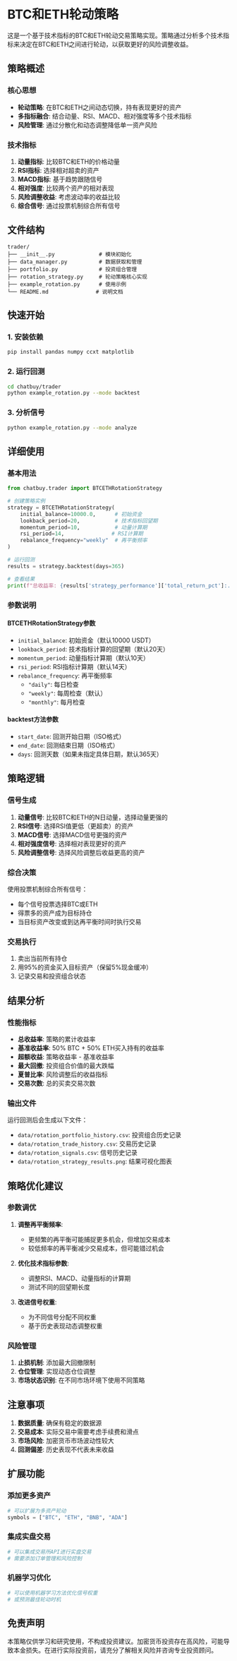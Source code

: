 # BTC和ETH轮动策略

这是一个基于技术指标的BTC和ETH轮动交易策略实现。策略通过分析多个技术指标来决定在BTC和ETH之间进行轮动，以获取更好的风险调整收益。

## 策略概述

### 核心思想
- **轮动策略**: 在BTC和ETH之间动态切换，持有表现更好的资产
- **多指标融合**: 结合动量、RSI、MACD、相对强度等多个技术指标
- **风险管理**: 通过分散化和动态调整降低单一资产风险

### 技术指标
1. **动量指标**: 比较BTC和ETH的价格动量
2. **RSI指标**: 选择相对超卖的资产
3. **MACD指标**: 基于趋势跟随信号
4. **相对强度**: 比较两个资产的相对表现
5. **风险调整收益**: 考虑波动率的收益比较
6. **综合信号**: 通过投票机制综合所有信号

## 文件结构

```
trader/
├── __init__.py              # 模块初始化
├── data_manager.py          # 数据获取和管理
├── portfolio.py             # 投资组合管理
├── rotation_strategy.py     # 轮动策略核心实现
├── example_rotation.py      # 使用示例
└── README.md               # 说明文档
```

## 快速开始

### 1. 安装依赖

```bash
pip install pandas numpy ccxt matplotlib
```

### 2. 运行回测

```bash
cd chatbuy/trader
python example_rotation.py --mode backtest
```

### 3. 分析信号

```bash
python example_rotation.py --mode analyze
```

## 详细使用

### 基本用法

```python
from chatbuy.trader import BTCETHRotationStrategy

# 创建策略实例
strategy = BTCETHRotationStrategy(
    initial_balance=10000.0,      # 初始资金
    lookback_period=20,           # 技术指标回望期
    momentum_period=10,           # 动量计算期
    rsi_period=14,               # RSI计算期
    rebalance_frequency="weekly"  # 再平衡频率
)

# 运行回测
results = strategy.backtest(days=365)

# 查看结果
print(f"总收益率: {results['strategy_performance']['total_return_pct']:.2f}%")
```

### 参数说明

#### BTCETHRotationStrategy参数

- `initial_balance`: 初始资金（默认10000 USDT）
- `lookback_period`: 技术指标计算的回望期（默认20天）
- `momentum_period`: 动量指标计算期（默认10天）
- `rsi_period`: RSI指标计算期（默认14天）
- `rebalance_frequency`: 再平衡频率
  - `"daily"`: 每日检查
  - `"weekly"`: 每周检查（默认）
  - `"monthly"`: 每月检查

#### backtest方法参数

- `start_date`: 回测开始日期（ISO格式）
- `end_date`: 回测结束日期（ISO格式）
- `days`: 回测天数（如果未指定具体日期，默认365天）

## 策略逻辑

### 信号生成

1. **动量信号**: 比较BTC和ETH的N日动量，选择动量更强的
2. **RSI信号**: 选择RSI值更低（更超卖）的资产
3. **MACD信号**: 选择MACD信号更强的资产
4. **相对强度信号**: 选择相对表现更好的资产
5. **风险调整信号**: 选择风险调整后收益更高的资产

### 综合决策

使用投票机制综合所有信号：
- 每个信号投票选择BTC或ETH
- 得票多的资产成为目标持仓
- 当目标资产改变或到达再平衡时间时执行交易

### 交易执行

1. 卖出当前所有持仓
2. 用95%的资金买入目标资产（保留5%现金缓冲）
3. 记录交易和投资组合状态

## 结果分析

### 性能指标

- **总收益率**: 策略的累计收益率
- **基准收益率**: 50% BTC + 50% ETH买入持有的收益率
- **超额收益**: 策略收益率 - 基准收益率
- **最大回撤**: 投资组合价值的最大跌幅
- **夏普比率**: 风险调整后的收益指标
- **交易次数**: 总的买卖交易次数

### 输出文件

运行回测后会生成以下文件：

- `data/rotation_portfolio_history.csv`: 投资组合历史记录
- `data/rotation_trade_history.csv`: 交易历史记录
- `data/rotation_signals.csv`: 信号历史记录
- `data/rotation_strategy_results.png`: 结果可视化图表

## 策略优化建议

### 参数调优

1. **调整再平衡频率**: 
   - 更频繁的再平衡可能捕捉更多机会，但增加交易成本
   - 较低频率的再平衡减少交易成本，但可能错过机会

2. **优化技术指标参数**:
   - 调整RSI、MACD、动量指标的计算期
   - 测试不同的回望期长度

3. **改进信号权重**:
   - 为不同信号分配不同权重
   - 基于历史表现动态调整权重

### 风险管理

1. **止损机制**: 添加最大回撤限制
2. **仓位管理**: 实现动态仓位调整
3. **市场状态识别**: 在不同市场环境下使用不同策略

## 注意事项

1. **数据质量**: 确保有稳定的数据源
2. **交易成本**: 实际交易中需要考虑手续费和滑点
3. **市场风险**: 加密货币市场波动性较大
4. **回测偏差**: 历史表现不代表未来收益

## 扩展功能

### 添加更多资产

```python
# 可以扩展为多资产轮动
symbols = ["BTC", "ETH", "BNB", "ADA"]
```

### 集成实盘交易

```python
# 可以集成交易所API进行实盘交易
# 需要添加订单管理和风险控制
```

### 机器学习优化

```python
# 可以使用机器学习方法优化信号权重
# 或预测最佳轮动时机
```

## 免责声明

本策略仅供学习和研究使用，不构成投资建议。加密货币投资存在高风险，可能导致本金损失。在进行实际投资前，请充分了解相关风险并咨询专业投资顾问。